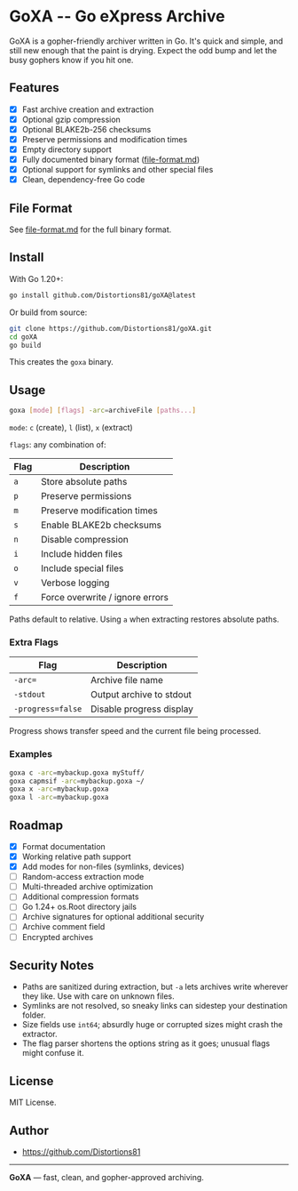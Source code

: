 # GoXA -- Go eXpress Archive

GoXA is a gopher-friendly archiver written in Go. It's quick and simple, and still new enough that the paint is drying. Expect the odd bump and let the busy gophers know if you hit one.

## Features

- [x] Fast archive creation and extraction
- [x] Optional gzip compression
- [x] Optional BLAKE2b-256 checksums
- [x] Preserve permissions and modification times
- [x] Empty directory support
- [x] Fully documented binary format ([file-format.md](file-format.md))
- [x] Optional support for symlinks and other special files
- [x] Clean, dependency-free Go code

## File Format

See [file-format.md](file-format.md) for the full binary format.

## Install

With Go 1.20+:

```bash
go install github.com/Distortions81/goXA@latest
```

Or build from source:

```bash
git clone https://github.com/Distortions81/goXA.git
cd goXA
go build
```

This creates the `goxa` binary.

## Usage

```bash
goxa [mode] [flags] -arc=archiveFile [paths...]
```

`mode`: `c` (create), `l` (list), `x` (extract)

`flags`: any combination of:

| Flag | Description |
|------|-------------|
| `a` | Store absolute paths |
| `p` | Preserve permissions |
| `m` | Preserve modification times |
| `s` | Enable BLAKE2b checksums |
| `n` | Disable compression |
| `i` | Include hidden files |
| `o` | Include special files |
| `v` | Verbose logging |
| `f` | Force overwrite / ignore errors |

Paths default to relative. Using `a` when extracting restores absolute paths.

### Extra Flags

| Flag | Description |
|------|-------------|
| `-arc=` | Archive file name |
| `-stdout` | Output archive to stdout |
| `-progress=false` | Disable progress display |

Progress shows transfer speed and the current file being processed.

### Examples

```bash
goxa c -arc=mybackup.goxa myStuff/
goxa capmsif -arc=mybackup.goxa ~/
goxa x -arc=mybackup.goxa
goxa l -arc=mybackup.goxa
```

## Roadmap

- [x] Format documentation
- [x] Working relative path support
- [x] Add modes for non-files (symlinks, devices)
- [ ] Random-access extraction mode
- [ ] Multi-threaded archive optimization
- [ ] Additional compression formats
- [ ] Go 1.24+ os.Root directory jails
- [ ] Archive signatures for optional additional security
- [ ] Archive comment field
- [ ] Encrypted archives

## Security Notes

- Paths are sanitized during extraction, but `-a` lets archives write wherever they like. Use with care on unknown files.
- Symlinks are not resolved, so sneaky links can sidestep your destination folder.
- Size fields use `int64`; absurdly huge or corrupted sizes might crash the extractor.
- The flag parser shortens the options string as it goes; unusual flags might confuse it.

## License

MIT License.

## Author

- https://github.com/Distortions81

---

**GoXA** — fast, clean, and gopher-approved archiving.
